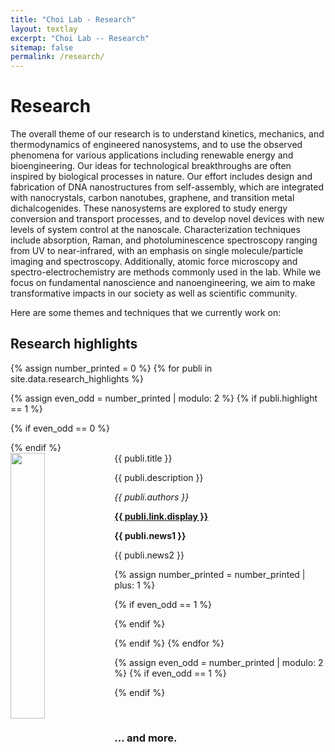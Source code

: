 ```yaml
---
title: "Choi Lab - Research"
layout: textlay
excerpt: "Choi Lab -- Research"
sitemap: false
permalink: /research/
---
```


# Research

The overall theme of our research is to understand kinetics, mechanics, and thermodynamics of engineered nanosystems, and to use the observed phenomena for various applications including renewable energy and bioengineering. Our ideas for technological breakthroughs are often inspired by biological processes in nature. Our effort includes design and fabrication of DNA nanostructures from self-assembly, which are integrated with nanocrystals, carbon nanotubes, graphene, and transition metal dichalcogenides. These nanosystems are explored to study energy conversion and transport processes, and to develop novel devices with new levels of system control at the nanoscale. Characterization techniques include absorption, Raman, and photoluminescence spectroscopy ranging from UV to near-infrared, with an emphasis on single molecule/particle imaging and spectroscopy. Additionally, atomic force microscopy and spectro-electrochemistry are methods commonly used in the lab. While we focus on fundamental nanoscience and nanoengineering, we aim to make transformative impacts in our society as well as scientific community. 

Here are some themes and techniques that we currently work on:

## Research highlights


{% assign number_printed = 0 %}
{% for publi in site.data.research_highlights %}

{% assign even_odd = number_printed | modulo: 2 %}
{% if publi.highlight == 1 %}

{% if even_odd == 0 %}
<div class="row">
{% endif %}

<div class="col-sm-6 clearfix">
 <div class="well">
  <pubtit>{{ publi.title }}</pubtit>
  <img src="{{ site.url }}{{ site.baseurl }}/images/pubpic/{{ publi.image }}" class="img-responsive" width="33%" style="float: left" />
  <p>{{ publi.description }}</p>
  <p><em>{{ publi.authors }}</em></p>
  <p><strong><a href="{{ publi.link.url }}">{{ publi.link.display }}</a></strong></p>
  <p class="text-danger"><strong> {{ publi.news1 }}</strong></p>
  <p> {{ publi.news2 }}</p>
 </div>
</div>

{% assign number_printed = number_printed | plus: 1 %}

{% if even_odd == 1 %}
</div>
{% endif %}

{% endif %}
{% endfor %}

{% assign even_odd = number_printed | modulo: 2 %}
{% if even_odd == 1 %}
</div>
{% endif %}

<p> &nbsp; </p>

### ... and more.
